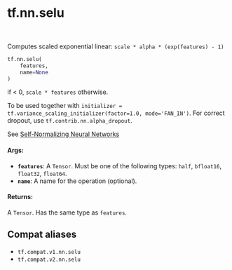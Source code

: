 <div itemscope itemtype="http://developers.google.com/ReferenceObject">
<meta itemprop="name" content="tf.nn.selu" />
<meta itemprop="path" content="Stable" />
</div>

# tf.nn.selu

<!-- Insert buttons and diff -->

<table class="tfo-notebook-buttons tfo-api" align="left">
</table>



Computes scaled exponential linear: `scale * alpha * (exp(features) - 1)`

``` python
tf.nn.selu(
    features,
    name=None
)
```



<!-- Placeholder for "Used in" -->

if < 0, `scale * features` otherwise.

To be used together with
`initializer = tf.variance_scaling_initializer(factor=1.0, mode='FAN_IN')`.
For correct dropout, use `tf.contrib.nn.alpha_dropout`.

See [Self-Normalizing Neural Networks](https://arxiv.org/abs/1706.02515)

#### Args:


* <b>`features`</b>: A `Tensor`. Must be one of the following types: `half`, `bfloat16`, `float32`, `float64`.
* <b>`name`</b>: A name for the operation (optional).


#### Returns:

A `Tensor`. Has the same type as `features`.


## Compat aliases

* `tf.compat.v1.nn.selu`
* `tf.compat.v2.nn.selu`

